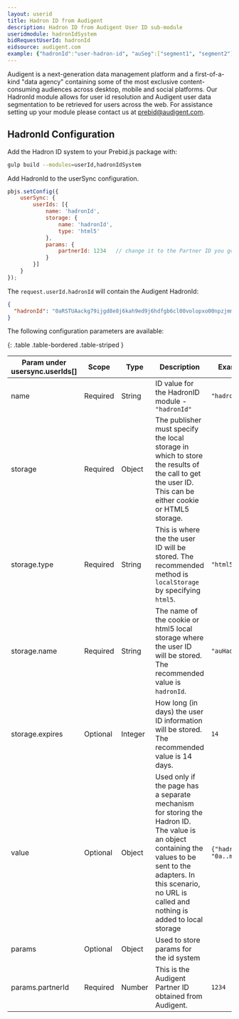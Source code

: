 ```yaml
---
layout: userid
title: Hadron ID from Audigent
description: Hadron ID from Audigent User ID sub-module
useridmodule: hadronIdSystem
bidRequestUserId: hadronId
eidsource: audigent.com
example: {"hadronId":"user-hadron-id", "auSeg":["segment1", "segment2"]}
---
```



Audigent is a next-generation data management platform and a first-of-a-kind "data agency" containing some of the most exclusive content-consuming audiences across desktop, mobile and social platforms. Our HadronId module allows for user id resolution and Audigent user data segmentation to be retrieved for users across the web.  For assistance setting up your module please contact us at [prebid@audigent.com](mailto:prebid@audigent.com).

## HadronId Configuration

Add the Hadron ID system to your Prebid.js package with:

```bash
gulp build --modules=userId,hadronIdSystem
```

Add HadronId to the userSync configuration.

```javascript
pbjs.setConfig({
    userSync: {
        userIds: [{
            name: 'hadronId',
            storage: {
                name: 'hadronId',
                type: 'html5'
            },
            params: {
                partnerId: 1234   // change it to the Partner ID you got from Audigent
            }
        }]
    }
});
```

The `request.userId.hadronId` will contain the Audigent HadronId:

```json
{
  "hadronId": "0aRSTUAackg79ijgd8e8j6kah9ed9j6hdfgb6cl00volopxo00npzjmmb"
}
```

The following configuration parameters are available:

{: .table .table-bordered .table-striped }

| Param under usersync.userIds[] | Scope    | Type    | Description                                                                                                                                                                                                                 | Example                                     |
|--------------------------------|----------|---------|-----------------------------------------------------------------------------------------------------------------------------------------------------------------------------------------------------------------------------|---------------------------------------------|
| name                           | Required | String  | ID value for the HadronID module - `"hadronId"`                                                                                                                                                                             | `"hadronId"`                                |
| storage                        | Required | Object  | The publisher must specify the local storage in which to store the results of the call to get the user ID. This can be either cookie or HTML5 storage.                                                                      |                                             |
| storage.type                   | Required | String  | This is where the the user ID will be stored. The recommended method is `localStorage` by specifying `html5`.                                                                                                               | `"html5"`                                   |
| storage.name                   | Required | String  | The name of the cookie or html5 local storage where the user ID will be stored. The recommended value is `hadronId`.                                                                                                        | `"auHadronId"`                              |
| storage.expires                | Optional | Integer | How long (in days) the user ID information will be stored. The recommended value is 14 days.                                                                                                                                | `14`                                        |
| value                          | Optional | Object  | Used only if the page has a separate mechanism for storing the Hadron ID. The value is an object containing the values to be sent to the adapters. In this scenario, no URL is called and nothing is added to local storage | `{"hadronId": "0a..mb"}`                    |
| params                         | Optional | Object  | Used to store params for the id system                                                                                                                                                                                      |                                             |
| params.partnerId               | Required | Number  | This is the Audigent Partner ID obtained from Audigent.                                                                                                                                                                     | `1234`                                      |

